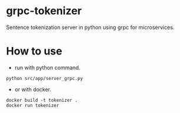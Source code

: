 # grpc-tokenizer
Sentence tokenization server in python using grpc for microservices.

# How to use

- run with python command.

`python src/app/server_grpc.py`

- or with docker.

```shell
docker build -t tokenizer .
docker run tokenizer
```


